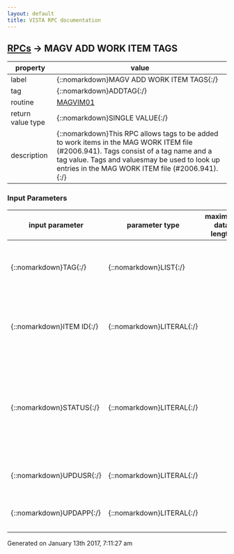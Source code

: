 ```yaml
---
layout: default
title: VISTA RPC documentation
---
```




## [RPCs](TableOfContent.md) &#8594; MAGV ADD WORK ITEM TAGS 

 property | value 
--- | --- 
 label | {::nomarkdown}MAGV ADD WORK ITEM TAGS{:/}
 tag | {::nomarkdown}ADDTAG{:/}
 routine | [MAGVIM01](http://code.osehra.org/dox/Routine_MAGVIM01_source.html)
 return value type | {::nomarkdown}SINGLE VALUE{:/}
 description | {::nomarkdown}This RPC allows tags to be added to work items in the MAG WORK ITEM file (#2006.941). Tags consist of a tag name and a tag value.  Tags and valuesmay be used to look up entries in the MAG WORK ITEM file (#2006.941).{:/}

### Input Parameters

| input parameter | parameter type | maximum data length | required | description | 
| --- | --- | --- | --- | --- | 
| {::nomarkdown}TAG{:/} | {::nomarkdown}LIST{:/} |  |  | {::nomarkdown}This is the parameter containing the tag name and the tag value for thework item.{:/} | 
| {::nomarkdown}ITEM ID{:/} | {::nomarkdown}LITERAL{:/} |  |  | {::nomarkdown}This is the item ID of the entry in the MAG WORK ITEM file (#2006.941) thattags will be added to.{:/} | 
| {::nomarkdown}STATUS{:/} | {::nomarkdown}LITERAL{:/} |  |  | {::nomarkdown}This is a list of expected statuses that the work item may have.  Ifthe work item does not have a status that matches one of the statusessupplied the tag will not be added.{:/} | 
| {::nomarkdown}UPDUSR{:/} | {::nomarkdown}LITERAL{:/} |  |  | {::nomarkdown}This is the user that updated the work item.{:/} | 
| {::nomarkdown}UPDAPP{:/} | {::nomarkdown}LITERAL{:/} |  |  | {::nomarkdown}This is the application that updated the work item.{:/} | 




 Generated on January 13th 2017, 7:11:27 am
